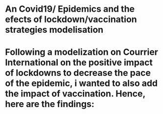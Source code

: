 # An Covid19/ Epidemics and the efects of lockdown/vaccination strategies modelisation

# Following a modelization on Courrier International on the positive impact of lockdowns to decrease the pace of the epidemic, i wanted to also add the impact of vaccination. Hence, here are the findings:
